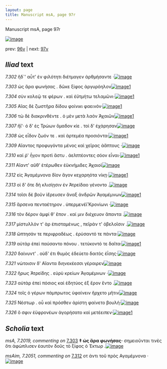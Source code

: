 ```yaml
---
layout: page
title: Manuscript msA, page 97r
---
```


Manuscript msA, page 97r

[![image](http://www.homermultitext.org/iipsrv?OBJ=IIP,1.0&FIF=/project/homer/pyramidal/deepzoom/hmt/vaimg/2017a/VA097RN_0269.tif&WID=100&CVT=JPEG)](http://www.homermultitext.org/ict2/?urn=urn:cite2:hmt:vaimg.2017a:VA097RN_0269)

prev:  [96v](../96v/) | next:  [97v](../97v/)

## *Iliad* text

*7.302* <a id="7.302"/> ἢδ`' αὖτ' ἐν φιλότητι διέτμαγεν ἀρθμήσαντε ·[![image](http://www.homermultitext.org/iipsrv?OBJ=IIP,1.0&FIF=/project/homer/pyramidal/deepzoom/hmt/vaimg/2017a/VA097RN_0269.tif&RGN=0.1702,0.2089,0.4054,0.0361&WID=1000&CVT=JPEG)](http://www.homermultitext.org/ict2/?urn=urn:cite2:hmt:vaimg.2017a:VA097RN_0269@0.1702,0.2089,0.4054,0.0361)

*7.303* <a id="7.303"/> ὡς ἄρα φωνήσας . δῶκε ξίφος ἀργυρόηλον[![image](http://www.homermultitext.org/iipsrv?OBJ=IIP,1.0&FIF=/project/homer/pyramidal/deepzoom/hmt/vaimg/2017a/VA097RN_0269.tif&RGN=0.1522,0.2314,0.4094,0.0361&WID=1000&CVT=JPEG)](http://www.homermultitext.org/ict2/?urn=urn:cite2:hmt:vaimg.2017a:VA097RN_0269@0.1522,0.2314,0.4094,0.0361)[1](#msA_7.2019)

*7.304* <a id="7.304"/> σὺν κολεῷ τε φέρων . καὶ ἐϋτμήτω τελαμῶνι·[![image](http://www.homermultitext.org/iipsrv?OBJ=IIP,1.0&FIF=/project/homer/pyramidal/deepzoom/hmt/vaimg/2017a/VA097RN_0269.tif&RGN=0.1692,0.2509,0.4314,0.0361&WID=1000&CVT=JPEG)](http://www.homermultitext.org/ict2/?urn=urn:cite2:hmt:vaimg.2017a:VA097RN_0269@0.1692,0.2509,0.4314,0.0361)[1](#msAim_7.2024)

*7.305* <a id="7.305"/> Αἴας δὲ ζωστῆρα δίδου φοίνικι φαεινόν·[![image](http://www.homermultitext.org/iipsrv?OBJ=IIP,1.0&FIF=/project/homer/pyramidal/deepzoom/hmt/vaimg/2017a/VA097RN_0269.tif&RGN=0.1441,0.2705,0.4314,0.0361&WID=1000&CVT=JPEG)](http://www.homermultitext.org/ict2/?urn=urn:cite2:hmt:vaimg.2017a:VA097RN_0269@0.1441,0.2705,0.4314,0.0361)[1](#msA_7.2020)

*7.306* <a id="7.306"/> τὼ δὲ διακρινθέντε . ὁ μὲν μετὰ λαὸν Ἀχαιῶν[![image](http://www.homermultitext.org/iipsrv?OBJ=IIP,1.0&FIF=/project/homer/pyramidal/deepzoom/hmt/vaimg/2017a/VA097RN_0269.tif&RGN=0.1451,0.2893,0.4525,0.0361&WID=1000&CVT=JPEG)](http://www.homermultitext.org/ict2/?urn=urn:cite2:hmt:vaimg.2017a:VA097RN_0269@0.1451,0.2893,0.4525,0.0361)[1](#msA_7.2021)

*7.307* <a id="7.307"/> ἤϊ'· ὁ δ' ἐς Τρώων ὅμαδον κίε . τοὶ δ' ἐχάρησαν[![image](http://www.homermultitext.org/iipsrv?OBJ=IIP,1.0&FIF=/project/homer/pyramidal/deepzoom/hmt/vaimg/2017a/VA097RN_0269.tif&RGN=0.1622,0.308,0.4525,0.0361&WID=1000&CVT=JPEG)](http://www.homermultitext.org/ict2/?urn=urn:cite2:hmt:vaimg.2017a:VA097RN_0269@0.1622,0.308,0.4525,0.0361)

*7.308* <a id="7.308"/> ὡς εἶδον ζωόν τε . καὶ ἀρτεμέα προσιόντα·[![image](http://www.homermultitext.org/iipsrv?OBJ=IIP,1.0&FIF=/project/homer/pyramidal/deepzoom/hmt/vaimg/2017a/VA097RN_0269.tif&RGN=0.1562,0.3276,0.4525,0.0361&WID=1000&CVT=JPEG)](http://www.homermultitext.org/ict2/?urn=urn:cite2:hmt:vaimg.2017a:VA097RN_0269@0.1562,0.3276,0.4525,0.0361)[1](#msA_7.2022)

*7.309* <a id="7.309"/> Αἴαντος προφυγόντα μένος καὶ χεῖρας ἀἅπτους ·[![image](http://www.homermultitext.org/iipsrv?OBJ=IIP,1.0&FIF=/project/homer/pyramidal/deepzoom/hmt/vaimg/2017a/VA097RN_0269.tif&RGN=0.1652,0.3479,0.4525,0.0361&WID=1000&CVT=JPEG)](http://www.homermultitext.org/ict2/?urn=urn:cite2:hmt:vaimg.2017a:VA097RN_0269@0.1652,0.3479,0.4525,0.0361)

*7.310* <a id="7.310"/> καί ῥ' ἦγον προτὶ ἄστυ . ἀελπτέοντες σόον εἶναι·[![image](http://www.homermultitext.org/iipsrv?OBJ=IIP,1.0&FIF=/project/homer/pyramidal/deepzoom/hmt/vaimg/2017a/VA097RN_0269.tif&RGN=0.1652,0.3674,0.4444,0.0361&WID=1000&CVT=JPEG)](http://www.homermultitext.org/ict2/?urn=urn:cite2:hmt:vaimg.2017a:VA097RN_0269@0.1652,0.3674,0.4444,0.0361)[1](#msAim_7.2023)

*7.311* <a id="7.311"/> Αἴαντ' αῦθ' ἑτέρωθεν ἐϋκνήμιδες Ἀχαιοὶ[![image](http://www.homermultitext.org/iipsrv?OBJ=IIP,1.0&FIF=/project/homer/pyramidal/deepzoom/hmt/vaimg/2017a/VA097RN_0269.tif&RGN=0.1632,0.3884,0.4264,0.0361&WID=1000&CVT=JPEG)](http://www.homermultitext.org/ict2/?urn=urn:cite2:hmt:vaimg.2017a:VA097RN_0269@0.1632,0.3884,0.4264,0.0361)

*7.312* <a id="7.312"/> εἰς Ἀγαμέμνονα δῖον ἄγον κεχαρηότα νίκῃ·[![image](http://www.homermultitext.org/iipsrv?OBJ=IIP,1.0&FIF=/project/homer/pyramidal/deepzoom/hmt/vaimg/2017a/VA097RN_0269.tif&RGN=0.1502,0.4072,0.4545,0.0361&WID=1000&CVT=JPEG)](http://www.homermultitext.org/ict2/?urn=urn:cite2:hmt:vaimg.2017a:VA097RN_0269@0.1502,0.4072,0.4545,0.0361)[1](#msAim_7.2051)

*7.313* <a id="7.313"/> οἱ δ' ὅτε δὴ κλισίῃσιν ἐν Ἀτρείδαο γένοντο .[![image](http://www.homermultitext.org/iipsrv?OBJ=IIP,1.0&FIF=/project/homer/pyramidal/deepzoom/hmt/vaimg/2017a/VA097RN_0269.tif&RGN=0.1622,0.426,0.4344,0.0361&WID=1000&CVT=JPEG)](http://www.homermultitext.org/ict2/?urn=urn:cite2:hmt:vaimg.2017a:VA097RN_0269@0.1622,0.426,0.4344,0.0361)

*7.314* <a id="7.314"/> τοῖσι δὲ βοῦν ἱ̈έρευσεν ἄναξ ἀνδρῶν Ἀγαμέμνων[![image](http://www.homermultitext.org/iipsrv?OBJ=IIP,1.0&FIF=/project/homer/pyramidal/deepzoom/hmt/vaimg/2017a/VA097RN_0269.tif&RGN=0.1351,0.4455,0.4865,0.0361&WID=1000&CVT=JPEG)](http://www.homermultitext.org/ict2/?urn=urn:cite2:hmt:vaimg.2017a:VA097RN_0269@0.1351,0.4455,0.4865,0.0361)[1](#msAint_7.2026)

*7.315* <a id="7.315"/> ἄρσενα πενταέτηρον . ὑπερμενέϊ̆ Κρονίωνι ·[![image](http://www.homermultitext.org/iipsrv?OBJ=IIP,1.0&FIF=/project/homer/pyramidal/deepzoom/hmt/vaimg/2017a/VA097RN_0269.tif&RGN=0.1602,0.4643,0.4334,0.0361&WID=1000&CVT=JPEG)](http://www.homermultitext.org/ict2/?urn=urn:cite2:hmt:vaimg.2017a:VA097RN_0269@0.1602,0.4643,0.4334,0.0361)

*7.316* <a id="7.316"/> τὸν δέρον ἀμφί θ' ἕπον . καί μιν διέχευον ἅπαντα .[![image](http://www.homermultitext.org/iipsrv?OBJ=IIP,1.0&FIF=/project/homer/pyramidal/deepzoom/hmt/vaimg/2017a/VA097RN_0269.tif&RGN=0.1602,0.4831,0.4464,0.0361&WID=1000&CVT=JPEG)](http://www.homermultitext.org/ict2/?urn=urn:cite2:hmt:vaimg.2017a:VA097RN_0269@0.1602,0.4831,0.4464,0.0361)

*7.317* <a id="7.317"/> μίστυλλόν τ' ὰρ ἐπισταμένως , πεῖράν τ' ὀβελοῖσιν .[![image](http://www.homermultitext.org/iipsrv?OBJ=IIP,1.0&FIF=/project/homer/pyramidal/deepzoom/hmt/vaimg/2017a/VA097RN_0269.tif&RGN=0.1612,0.5034,0.4464,0.0361&WID=1000&CVT=JPEG)](http://www.homermultitext.org/ict2/?urn=urn:cite2:hmt:vaimg.2017a:VA097RN_0269@0.1612,0.5034,0.4464,0.0361)

*7.318* <a id="7.318"/> ὤπτησάν τε περιφραδέως . ἐρύσαντό τε πάντα·[![image](http://www.homermultitext.org/iipsrv?OBJ=IIP,1.0&FIF=/project/homer/pyramidal/deepzoom/hmt/vaimg/2017a/VA097RN_0269.tif&RGN=0.1622,0.5199,0.4575,0.0361&WID=1000&CVT=JPEG)](http://www.homermultitext.org/ict2/?urn=urn:cite2:hmt:vaimg.2017a:VA097RN_0269@0.1622,0.5199,0.4575,0.0361)

*7.319* <a id="7.319"/> αὐτὰρ ἐπεὶ παύσαντο πόνου . τετύκοντό τε δαῖτα·[![image](http://www.homermultitext.org/iipsrv?OBJ=IIP,1.0&FIF=/project/homer/pyramidal/deepzoom/hmt/vaimg/2017a/VA097RN_0269.tif&RGN=0.1522,0.5402,0.4705,0.0361&WID=1000&CVT=JPEG)](http://www.homermultitext.org/ict2/?urn=urn:cite2:hmt:vaimg.2017a:VA097RN_0269@0.1522,0.5402,0.4705,0.0361)[1](#msAint_7.2027)

*7.320* <a id="7.320"/> δαίνυντ' . οὐδ' έτι θυμὸς ἐδεύετο δαιτὸς ἐΐσης·[![image](http://www.homermultitext.org/iipsrv?OBJ=IIP,1.0&FIF=/project/homer/pyramidal/deepzoom/hmt/vaimg/2017a/VA097RN_0269.tif&RGN=0.1592,0.5597,0.4274,0.0338&WID=1000&CVT=JPEG)](http://www.homermultitext.org/ict2/?urn=urn:cite2:hmt:vaimg.2017a:VA097RN_0269@0.1592,0.5597,0.4274,0.0338)

*7.321* <a id="7.321"/> νώτοισιν δ' Αἴαντα διηνεκέεσσι γέραιρεν[![image](http://www.homermultitext.org/iipsrv?OBJ=IIP,1.0&FIF=/project/homer/pyramidal/deepzoom/hmt/vaimg/2017a/VA097RN_0269.tif&RGN=0.1612,0.5815,0.4094,0.0338&WID=1000&CVT=JPEG)](http://www.homermultitext.org/ict2/?urn=urn:cite2:hmt:vaimg.2017a:VA097RN_0269@0.1612,0.5815,0.4094,0.0338)

*7.322* <a id="7.322"/> ἥρως Ἀτρείδης . εὐρὺ κρείων Ἀγαμέμνων ·[![image](http://www.homermultitext.org/iipsrv?OBJ=IIP,1.0&FIF=/project/homer/pyramidal/deepzoom/hmt/vaimg/2017a/VA097RN_0269.tif&RGN=0.1602,0.5995,0.4094,0.0338&WID=1000&CVT=JPEG)](http://www.homermultitext.org/ict2/?urn=urn:cite2:hmt:vaimg.2017a:VA097RN_0269@0.1602,0.5995,0.4094,0.0338)

*7.323* <a id="7.323"/> αὐτὰρ ἐπεὶ πόσιος καὶ ἐδητύος ἐξ ἔρον ἕντο .[![image](http://www.homermultitext.org/iipsrv?OBJ=IIP,1.0&FIF=/project/homer/pyramidal/deepzoom/hmt/vaimg/2017a/VA097RN_0269.tif&RGN=0.1602,0.6176,0.4194,0.0338&WID=1000&CVT=JPEG)](http://www.homermultitext.org/ict2/?urn=urn:cite2:hmt:vaimg.2017a:VA097RN_0269@0.1602,0.6176,0.4194,0.0338)

*7.324* <a id="7.324"/> τοῖς ὁ γέρων πάμπρωτος ὑφαίνειν ἤρχετο μῆτιν[![image](http://www.homermultitext.org/iipsrv?OBJ=IIP,1.0&FIF=/project/homer/pyramidal/deepzoom/hmt/vaimg/2017a/VA097RN_0269.tif&RGN=0.1562,0.6394,0.4474,0.0338&WID=1000&CVT=JPEG)](http://www.homermultitext.org/ict2/?urn=urn:cite2:hmt:vaimg.2017a:VA097RN_0269@0.1562,0.6394,0.4474,0.0338)

*7.325* <a id="7.325"/> Νέστωρ . οὗ καὶ πρόσθεν ἀρίστη φαίνετο βουλή·[![image](http://www.homermultitext.org/iipsrv?OBJ=IIP,1.0&FIF=/project/homer/pyramidal/deepzoom/hmt/vaimg/2017a/VA097RN_0269.tif&RGN=0.1562,0.6559,0.4134,0.0361&WID=1000&CVT=JPEG)](http://www.homermultitext.org/ict2/?urn=urn:cite2:hmt:vaimg.2017a:VA097RN_0269@0.1562,0.6559,0.4134,0.0361)

*7.326* <a id="7.326"/> ὅ σφιν ἐϋφρονέων ἀγορήσατο καὶ μετέειπεν·[![image](http://www.homermultitext.org/iipsrv?OBJ=IIP,1.0&FIF=/project/homer/pyramidal/deepzoom/hmt/vaimg/2017a/VA097RN_0269.tif&RGN=0.1552,0.6762,0.4254,0.0361&WID=1000&CVT=JPEG)](http://www.homermultitext.org/ict2/?urn=urn:cite2:hmt:vaimg.2017a:VA097RN_0269@0.1552,0.6762,0.4254,0.0361)[1](#msAext_7.2025)

## *Scholia* text

*msA, 7.2019, commenting on* [7.303](#7.303)  <a id="msA_7.2019"/> **‡ ὡς ἄρα φωνήσας·** σημειοῦνται τινὲς ὅτι ἀφώπλισεν ἑαυτὸν δοῦς τὸ ξίφος ὁ Ἑκτωρ .[![image](http://www.homermultitext.org/iipsrv?OBJ=IIP,1.0&FIF=/project/homer/pyramidal/deepzoom/hmt/vaimg/2017a/VA097RN_0269.tif&RGN=0.1642,0.0933,0.5767,0.0363&WID=1000&CVT=JPEG)](http://www.homermultitext.org/ict2/?urn=urn:cite2:hmt:vaimg.2017a:VA097RN_0269@0.1642,0.0933,0.5767,0.0363)

*msAim, 7.2051, commenting on* [7.312](#7.312)  <a id="msAim_7.2051"/> οτ ἀντι τοῦ πρὸς Αγαμέμνονα ·[![image](http://www.homermultitext.org/iipsrv?OBJ=IIP,1.0&FIF=/project/homer/pyramidal/deepzoom/hmt/vaimg/2017a/VA097RN_0269.tif&RGN=0.599,0.4207,0.119,0.0173&WID=1000&CVT=JPEG)](http://www.homermultitext.org/ict2/?urn=urn:cite2:hmt:vaimg.2017a:VA097RN_0269@0.599,0.4207,0.119,0.0173)